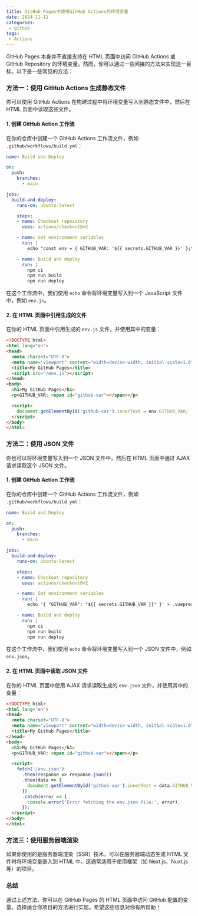 ```yaml
---
title: GitHub Pages中使用GitHub Actions的环境变量
date: 2024-11-11
categories:
 - github
tags:
 - Actions
---
```


GitHub Pages 本身并不直接支持在 HTML 页面中访问 GitHub Actions 或 GitHub Repository 的环境变量。然而，你可以通过一些间接的方法来实现这一目标。以下是一些常见的方法：

### 方法一：使用 GitHub Actions 生成静态文件

你可以使用 GitHub Actions 在构建过程中将环境变量写入到静态文件中，然后在 HTML 页面中读取这些文件。

#### 1. 创建 GitHub Action 工作流

在你的仓库中创建一个 GitHub Actions 工作流文件，例如 `.github/workflows/build.yml`：

```yaml
name: Build and Deploy

on:
  push:
    branches:
      - main

jobs:
  build-and-deploy:
    runs-on: ubuntu-latest

    steps:
    - name: Checkout repository
      uses: actions/checkout@v2

    - name: Set environment variables
      run: |
        echo "const env = { GITHUB_VAR: '${{ secrets.GITHUB_VAR }}' };" > .vuepress/public/env.js

    - name: Build and deploy
      run: |
        npm ci
        npm run build
        npm run deploy
```

在这个工作流中，我们使用 `echo` 命令将环境变量写入到一个 JavaScript 文件中，例如 `env.js`。

#### 2. 在 HTML 页面中引用生成的文件

在你的 HTML 页面中引用生成的 `env.js` 文件，并使用其中的变量：

```html
<!DOCTYPE html>
<html lang="en">
<head>
  <meta charset="UTF-8">
  <meta name="viewport" content="width=device-width, initial-scale=1.0">
  <title>My GitHub Pages</title>
  <script src="/env.js"></script>
</head>
<body>
  <h1>My GitHub Pages</h1>
  <p>GITHUB_VAR: <span id="github-var"></span></p>

  <script>
    document.getElementById('github-var').innerText = env.GITHUB_VAR;
  </script>
</body>
</html>
```

### 方法二：使用 JSON 文件

你也可以将环境变量写入到一个 JSON 文件中，然后在 HTML 页面中通过 AJAX 请求读取这个 JSON 文件。

#### 1. 创建 GitHub Action 工作流

在你的仓库中创建一个 GitHub Actions 工作流文件，例如 `.github/workflows/build.yml`：

```yaml
name: Build and Deploy

on:
  push:
    branches:
      - main

jobs:
  build-and-deploy:
    runs-on: ubuntu-latest

    steps:
    - name: Checkout repository
      uses: actions/checkout@v2

    - name: Set environment variables
      run: |
        echo '{ "GITHUB_VAR": "${{ secrets.GITHUB_VAR }}" }' > .vuepress/public/env.json

    - name: Build and deploy
      run: |
        npm ci
        npm run build
        npm run deploy
```

在这个工作流中，我们使用 `echo` 命令将环境变量写入到一个 JSON 文件中，例如 `env.json`。

#### 2. 在 HTML 页面中读取 JSON 文件

在你的 HTML 页面中使用 AJAX 请求读取生成的 `env.json` 文件，并使用其中的变量：

```html
<!DOCTYPE html>
<html lang="en">
<head>
  <meta charset="UTF-8">
  <meta name="viewport" content="width=device-width, initial-scale=1.0">
  <title>My GitHub Pages</title>
</head>
<body>
  <h1>My GitHub Pages</h1>
  <p>GITHUB_VAR: <span id="github-var"></span></p>

  <script>
    fetch('/env.json')
      .then(response => response.json())
      .then(data => {
        document.getElementById('github-var').innerText = data.GITHUB_VAR;
      })
      .catch(error => {
        console.error('Error fetching the env.json file:', error);
      });
  </script>
</body>
</html>
```

### 方法三：使用服务器端渲染

如果你使用的是服务器端渲染（SSR）技术，可以在服务器端动态生成 HTML 文件时将环境变量嵌入到 HTML 中。这通常适用于使用框架（如 Next.js、Nuxt.js 等）的项目。

### 总结

通过上述方法，你可以在 GitHub Pages 的 HTML 页面中访问 GitHub 配置的变量。选择适合你项目的方法进行实现。希望这些信息对你有所帮助！

